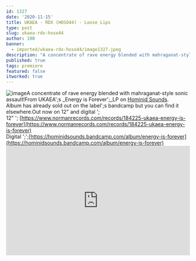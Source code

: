 ```yaml
---
id: 1327
date: '2020-11-15'
title: UKAEA - RDX (HOSO44) - Loose Lips
type: post
slug: ukaea-rdx-hoso44
author: 100
banner:
  - imported/ukaea-rdx-hoso44/image1327.jpeg
description: "A concentrate of rave energy blended with mahraganat-style sonic assault! From UKAEA's Energy is Forever\_LP on Hominid Sounds.Album has already sold out on the label's bandcamp but you can find it elsewhere. Out now on 12\" and digital –12\" – https://www.normanrecords.com/records/184225-ukaea-energy-is-foreverDigital –\_https://hominidsounds.bandcamp.com/album/energy-is-forever [...]Read More..."
published: true
tags: premiere
featured: false
itworked: true
---
```

![image](../imported/ukaea-rdx-hoso44/image1327.jpeg)A concentrate of rave energy blended with mahraganat-style sonic assault!From UKAEA';s _Energy is Forever';_LP on [Hominid Sounds](https://hominidsounds.bandcamp.com).  
Album has already sold out on the label';s bandcamp but you can find it elsewhere.Out now on 12" and digital ';  
12" '; [https://www.normanrecords.com/records/184225-ukaea-energy-is-forever](https://www.normanrecords.com/records/184225-ukaea-energy-is-forever)  
Digital ';';[https://hominidsounds.bandcamp.com/album/energy-is-forever](https://hominidsounds.bandcamp.com/album/energy-is-forever)<iframe width='100%' height='300' scrolling='no' frameborder='no' allow='autoplay' src='https://w.soundcloud.com/player/?url=https%3A//api.soundcloud.com/tracks/929836096&color=%23ff5500&auto_play=false&hide_related=false&show_comments=true&show_user=true&show_reposts=false&show_teaser=true'></iframe>